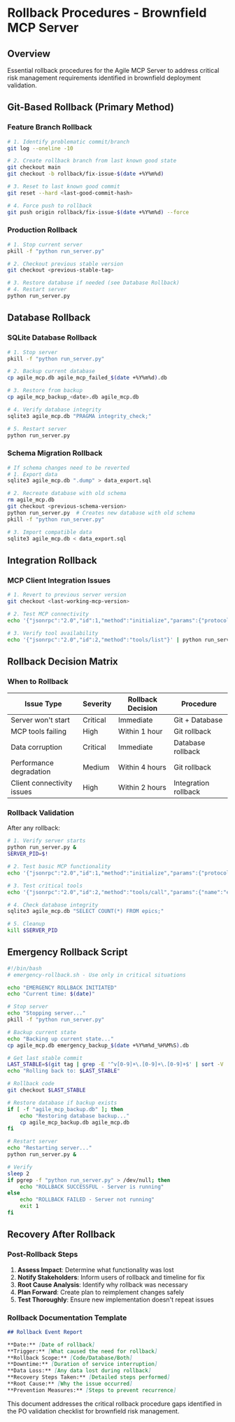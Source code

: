 # Rollback Procedures - Brownfield MCP Server

## Overview

Essential rollback procedures for the Agile MCP Server to address critical risk management requirements identified in brownfield deployment validation.

## Git-Based Rollback (Primary Method)

### Feature Branch Rollback
```bash
# 1. Identify problematic commit/branch
git log --oneline -10

# 2. Create rollback branch from last known good state
git checkout main
git checkout -b rollback/fix-issue-$(date +%Y%m%d)

# 3. Reset to last known good commit
git reset --hard <last-good-commit-hash>

# 4. Force push to rollback
git push origin rollback/fix-issue-$(date +%Y%m%d) --force
```

### Production Rollback
```bash
# 1. Stop current server
pkill -f "python run_server.py"

# 2. Checkout previous stable version
git checkout <previous-stable-tag>

# 3. Restore database if needed (see Database Rollback)
# 4. Restart server
python run_server.py
```

## Database Rollback

### SQLite Database Rollback
```bash
# 1. Stop server
pkill -f "python run_server.py"

# 2. Backup current database
cp agile_mcp.db agile_mcp_failed_$(date +%Y%m%d).db

# 3. Restore from backup
cp agile_mcp_backup_<date>.db agile_mcp.db

# 4. Verify database integrity
sqlite3 agile_mcp.db "PRAGMA integrity_check;"

# 5. Restart server
python run_server.py
```

### Schema Migration Rollback
```bash
# If schema changes need to be reverted
# 1. Export data
sqlite3 agile_mcp.db ".dump" > data_export.sql

# 2. Recreate database with old schema
rm agile_mcp.db
git checkout <previous-schema-version>
python run_server.py  # Creates new database with old schema
pkill -f "python run_server.py"

# 3. Import compatible data
sqlite3 agile_mcp.db < data_export.sql
```

## Integration Rollback

### MCP Client Integration Issues
```bash
# 1. Revert to previous server version
git checkout <last-working-mcp-version>

# 2. Test MCP connectivity
echo '{"jsonrpc":"2.0","id":1,"method":"initialize","params":{"protocolVersion":"2024-11-05"}}' | python run_server.py

# 3. Verify tool availability
echo '{"jsonrpc":"2.0","id":2,"method":"tools/list"}' | python run_server.py
```

## Rollback Decision Matrix

### When to Rollback

| Issue Type | Severity | Rollback Decision | Procedure |
|------------|----------|-------------------|-----------|
| Server won't start | Critical | Immediate | Git + Database |
| MCP tools failing | High | Within 1 hour | Git rollback |
| Data corruption | Critical | Immediate | Database rollback |
| Performance degradation | Medium | Within 4 hours | Git rollback |
| Client connectivity issues | High | Within 2 hours | Integration rollback |

### Rollback Validation

After any rollback:
```bash
# 1. Verify server starts
python run_server.py &
SERVER_PID=$!

# 2. Test basic MCP functionality
echo '{"jsonrpc":"2.0","id":1,"method":"initialize","params":{"protocolVersion":"2024-11-05"}}' | python run_server.py

# 3. Test critical tools
echo '{"jsonrpc":"2.0","id":2,"method":"tools/call","params":{"name":"epics.find","arguments":{}}}' | python run_server.py

# 4. Check database integrity
sqlite3 agile_mcp.db "SELECT COUNT(*) FROM epics;"

# 5. Cleanup
kill $SERVER_PID
```

## Emergency Rollback Script

```bash
#!/bin/bash
# emergency-rollback.sh - Use only in critical situations

echo "EMERGENCY ROLLBACK INITIATED"
echo "Current time: $(date)"

# Stop server
echo "Stopping server..."
pkill -f "python run_server.py"

# Backup current state
echo "Backing up current state..."
cp agile_mcp.db emergency_backup_$(date +%Y%m%d_%H%M%S).db

# Get last stable commit
LAST_STABLE=$(git tag | grep -E '^v[0-9]+\.[0-9]+\.[0-9]+$' | sort -V | tail -1)
echo "Rolling back to: $LAST_STABLE"

# Rollback code
git checkout $LAST_STABLE

# Restore database if backup exists
if [ -f "agile_mcp_backup.db" ]; then
    echo "Restoring database backup..."
    cp agile_mcp_backup.db agile_mcp.db
fi

# Restart server
echo "Restarting server..."
python run_server.py &

# Verify
sleep 2
if pgrep -f "python run_server.py" > /dev/null; then
    echo "ROLLBACK SUCCESSFUL - Server is running"
else
    echo "ROLLBACK FAILED - Server not running"
    exit 1
fi
```

## Recovery After Rollback

### Post-Rollback Steps
1. **Assess Impact**: Determine what functionality was lost
2. **Notify Stakeholders**: Inform users of rollback and timeline for fix
3. **Root Cause Analysis**: Identify why rollback was necessary
4. **Plan Forward**: Create plan to reimplement changes safely
5. **Test Thoroughly**: Ensure new implementation doesn't repeat issues

### Rollback Documentation Template
```markdown
## Rollback Event Report

**Date:** [Date of rollback]
**Trigger:** [What caused the need for rollback]
**Rollback Scope:** [Code/Database/Both]
**Downtime:** [Duration of service interruption]
**Data Loss:** [Any data lost during rollback]
**Recovery Steps Taken:** [Detailed steps performed]
**Root Cause:** [Why the issue occurred]
**Prevention Measures:** [Steps to prevent recurrence]
```

This document addresses the critical rollback procedure gaps identified in the PO validation checklist for brownfield risk management.
